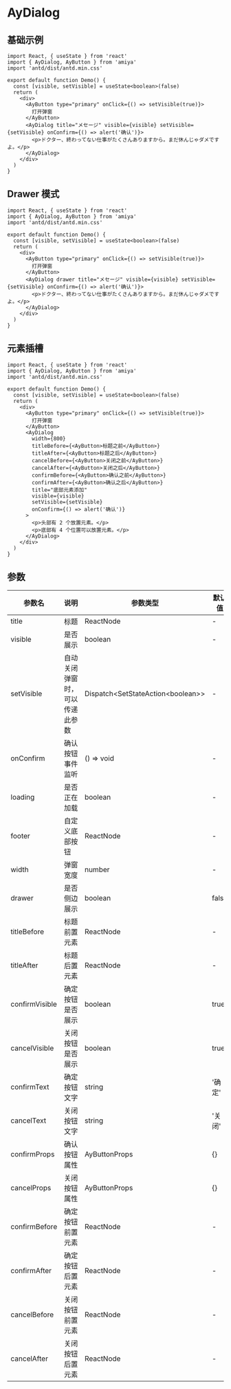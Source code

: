 # AyDialog

## 基础示例

```tsx
import React, { useState } from 'react'
import { AyDialog, AyButton } from 'amiya'
import 'antd/dist/antd.min.css'

export default function Demo() {
  const [visible, setVisible] = useState<boolean>(false)
  return (
    <div>
      <AyButton type="primary" onClick={() => setVisible(true)}>
        打开弹窗
      </AyButton>
      <AyDialog title="メセージ" visible={visible} setVisible={setVisible} onConfirm={() => alert('确认')}>
        <p>ドクター、終わってない仕事がたくさんありますから。まだ休んじゃダメですよ。</p>
      </AyDialog>
    </div>
  )
}
```

## Drawer 模式

```tsx
import React, { useState } from 'react'
import { AyDialog, AyButton } from 'amiya'
import 'antd/dist/antd.min.css'

export default function Demo() {
  const [visible, setVisible] = useState<boolean>(false)
  return (
    <div>
      <AyButton type="primary" onClick={() => setVisible(true)}>
        打开弹窗
      </AyButton>
      <AyDialog drawer title="メセージ" visible={visible} setVisible={setVisible} onConfirm={() => alert('确认')}>
        <p>ドクター、終わってない仕事がたくさんありますから。まだ休んじゃダメですよ。</p>
      </AyDialog>
    </div>
  )
}
```

## 元素插槽

```tsx
import React, { useState } from 'react'
import { AyDialog, AyButton } from 'amiya'
import 'antd/dist/antd.min.css'

export default function Demo() {
  const [visible, setVisible] = useState<boolean>(false)
  return (
    <div>
      <AyButton type="primary" onClick={() => setVisible(true)}>
        打开弹窗
      </AyButton>
      <AyDialog
        width={800}
        titleBefore={<AyButton>标题之前</AyButton>}
        titleAfter={<AyButton>标题之后</AyButton>}
        cancelBefore={<AyButton>关闭之前</AyButton>}
        cancelAfter={<AyButton>关闭之后</AyButton>}
        confirmBefore={<AyButton>确认之前</AyButton>}
        confirmAfter={<AyButton>确认之后</AyButton>}
        title="底部元素添加"
        visible={visible}
        setVisible={setVisible}
        onConfirm={() => alert('确认')}
      >
        <p>头部有 2 个放置元素。</p>
        <p>底部有 4 个位置可以放置元素。</p>
      </AyDialog>
    </div>
  )
}
```

## 参数

| 参数名         | 说明                           | 参数类型                            | 默认值 |
| -------------- | ------------------------------ | ----------------------------------- | ------ |
| title          | 标题                           | ReactNode                           | -      |
| visible        | 是否展示                       | boolean                             | -      |
| setVisible     | 自动关闭弹窗时，可以传递此参数 | Dispatch<SetStateAction<boolean\>\> | -      |
| onConfirm      | 确认按钮事件监听               | () => void                          | -      |
| loading        | 是否正在加载                   | boolean                             | -      |
| footer         | 自定义底部按钮                 | ReactNode                           | -      |
| width          | 弹窗宽度                       | number                              | -      |
| drawer         | 是否侧边展示                   | boolean                             | false  |
| titleBefore    | 标题前置元素                   | ReactNode                           | -      |
| titleAfter     | 标题后置元素                   | ReactNode                           | -      |
| confirmVisible | 确定按钮是否展示               | boolean                             | true   |
| cancelVisible  | 关闭按钮是否展示               | boolean                             | true   |
| confirmText    | 确定按钮文字                   | string                              | '确定' |
| cancelText     | 关闭按钮文字                   | string                              | '关闭' |
| confirmProps   | 确认按钮属性                   | AyButtonProps                       | {}     |
| cancelProps    | 关闭按钮属性                   | AyButtonProps                       | {}     |
| confirmBefore  | 确定按钮前置元素               | ReactNode                           | -      |
| confirmAfter   | 确定按钮后置元素               | ReactNode                           | -      |
| cancelBefore   | 关闭按钮前置元素               | ReactNode                           | -      |
| cancelAfter    | 关闭按钮后置元素               | ReactNode                           | -      |

[1]: https://ant-design.gitee.io/components/modal-cn/#API

